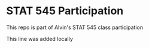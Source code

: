 # STAT 545 Participation

This repo is part of Alvin's STAT 545 class participation

This line was added locally
